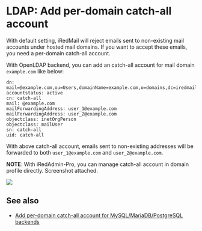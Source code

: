 # LDAP: Add per-domain catch-all account

With default setting, iRedMail will reject emails sent to non-existing mail
accounts under hosted mail domains. If you want to accept these emails, you
need a per-domain catch-all account.

With OpenLDAP backend, you can add an catch-all account for mail domain
`example.com` like below:

```
dn: mail=@example.com,ou=Users,domainName=example.com,o=domains,dc=iredmail,dc=org
accountstatus: active
cn: catch-all
mail: @example.com
mailForwardingAddress: user_1@example.com
mailForwardingAddress: user_2@example.com
objectclass: inetOrgPerson
objectclass: mailUser
sn: catch-all
uid: catch-all
```

With above catch-all account, emails sent to non-existing addresses will be
forwarded to both `user_1@example.com` and `user_2@example.com`.

__NOTE__: With iRedAdmin-Pro, you can manage catch-all account in domain
profile directly. Screenshot attached.

![](../images/iredadmin/domain_profile_catchall.png)

## See also

* [Add per-domain catch-all account for MySQL/MariaDB/PostgreSQL backends](./sql.add.catch-all.html)
